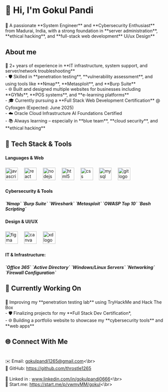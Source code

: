 <h1 align="left">👋 Hi, I'm Gokul Pandi</h1>

###

<p align="left">🚀 A passionate **System Engineer** and **Cybersecurity Enthusiast** from Madurai, India, with a strong foundation in **server administration**, **ethical hacking**, and **full-stack web development** Ui/ux Design**</p>

###

<h2 align="left">About me</h2>

###

<p align="left">🔧 2+ years of experience in **IT infrastructure, system support, and server/network troubleshooting**<br>- 🛡️ Skilled in **penetration testing**, **vulnerability assessment**, and using tools like **Nmap**, **Metasploit**, and **Burp Suite**<br>- 🌐 Built and designed multiple websites for businesses including **GYMs**, **POS systems**, and **e-learning platforms**<br>- 🎓 Currently pursuing a **Full Stack Web Development Certification** @ Cyfoxgen (Expected: June 2025)<br>- ☁️ Oracle Cloud Infrastructure AI Foundations Certified<br>- 📚 Always learning – especially in **blue team**, **cloud security**, and **ethical hacking**</p>

###

<h2 align="left">🧰 Tech Stack & Tools</h2>

###

<h4 align="left">Languages & Web</h4>

###

<div align="left">
  <img src="https://cdn.jsdelivr.net/gh/devicons/devicon/icons/javascript/javascript-original.svg" height="40" alt="javascript logo"  />
  <img width="12" />
  <img src="https://cdn.jsdelivr.net/gh/devicons/devicon/icons/react/react-original.svg" height="40" alt="react logo"  />
  <img width="12" />
  <img src="https://cdn.jsdelivr.net/gh/devicons/devicon/icons/nodejs/nodejs-original.svg" height="40" alt="nodejs logo"  />
  <img width="12" />
  <img src="https://cdn.jsdelivr.net/gh/devicons/devicon/icons/html5/html5-original.svg" height="40" alt="html5 logo"  />
  <img width="12" />
  <img src="https://cdn.jsdelivr.net/gh/devicons/devicon/icons/css3/css3-original.svg" height="40" alt="css logo"  />
  <img width="12" />
  <img src="https://cdn.jsdelivr.net/gh/devicons/devicon/icons/mysql/mysql-original.svg" height="40" alt="mysql logo"  />
  <img width="12" />
  <img src="https://cdn.jsdelivr.net/gh/devicons/devicon/icons/git/git-original.svg" height="40" alt="git logo"  />
</div>

###

<h4 align="left">Cybersecurity & Tools</h4>

###

<h5 align="left">`Nmap` `Burp Suite` `Wireshark` `Metasploit` `OWASP Top 10` `Bash Scripting`</h5>

###

<h4 align="left">Design & UI/UX</h4>

###

<div align="left">
  <img src="https://cdn.jsdelivr.net/gh/devicons/devicon/icons/figma/figma-original.svg" height="40" alt="figma logo"  />
  <img width="12" />
  <img src="https://cdn.jsdelivr.net/gh/devicons/devicon/icons/canva/canva-original.svg" height="40" alt="canva logo"  />
  <img width="12" />
  <img src="https://cdn.jsdelivr.net/gh/devicons/devicon/icons/xd/xd-plain.svg" height="40" alt="xd logo"  />
</div>

###

<h4 align="left">IT & Infrastructure:</h4>

###

<h5 align="left">`Office 365` `Active Directory` `Windows/Linux Servers` `Networking` `Firewall Configuration`</h5>

###

<h2 align="left">🧠 Currently Working On</h2>

###

<p align="left">🔧 Improving my **penetration testing lab** using TryHackMe and Hack The Box   <br>- 🛡️ Finalizing projects for my **Full Stack Dev Certification*, <br>- 🌐 Building a portfolio website to showcase my **cybersecurity tools** and **web apps**</p>

###

<h2 align="left">🌐 Connect With Me</h2>

###

 <br>✉️ Email: gokulpandi1265@gmail.com<\br>
 <br>🔗 GitHub: https://github.com/throstle1265</br>
 <br>🔗 Linked in : www.linkedin.com/in/gokulpandi0666<\br>
 <br>🔗 Start.me: https://start.me/p/vwmyMM/gokul<\br>
